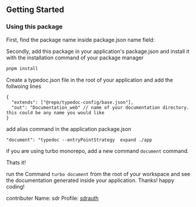 ## Getting Started

### Using this package

First, find the package name inside package.json name field:

Secondly, add this package in your application's package.json and install it with the installation command of your package manager

```bash example
pnpm install
```

Create a typedoc.json file in the root of your application and add the follwoing lines

```
{
  "extends": ["@repo/typedoc-config/base.json"],
  "out": "Documentation_web" // name of your documentation directory. this could be any name you would like
}

```

add alias command in the application package.json

```
"document": "typedoc --entryPointStrategy  expand ./app

```

if you are using turbo monorepo, add a new command `document` command.

Thats it!

run the Command `turbo document` from the root of your workspace and see the documentation generated inside your application. Thanks! happy coding!

contributer Name: sdr Profile: [sdrauth](https://www.npmjs.com/~sdrauth)
